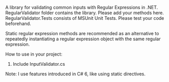 A library for validating common inputs with Regular Expressions in .NET.
RegularValidator folder contains the library. Please add your methods here.
RegularValidator.Tests consists of MSUnit Unit Tests. Please test your code beforehand.

Static regular expression methods are recommended as an alternative to repeatedly
instantiating a regular expression object with the same regular expression.

How to use in your project:
1. Include InputValidator.cs

Note: I use features introduced in C# 6, like using static directives.
